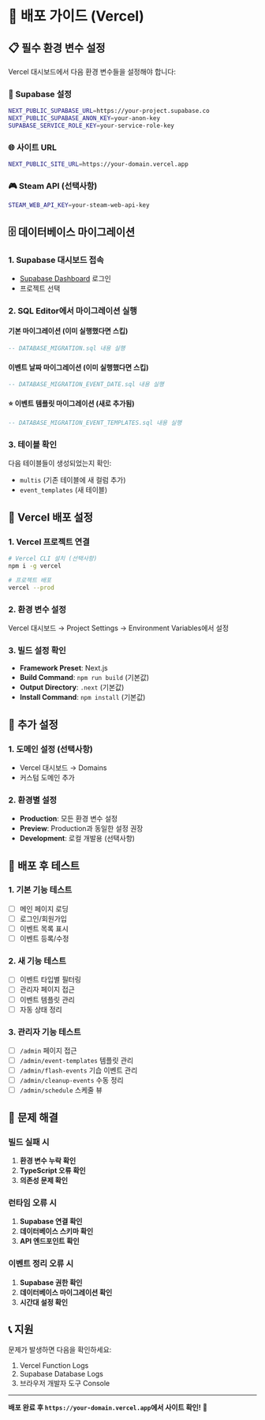 # 🚀 배포 가이드 (Vercel)

## 📋 필수 환경 변수 설정

Vercel 대시보드에서 다음 환경 변수들을 설정해야 합니다:

### 🔐 Supabase 설정
```bash
NEXT_PUBLIC_SUPABASE_URL=https://your-project.supabase.co
NEXT_PUBLIC_SUPABASE_ANON_KEY=your-anon-key
SUPABASE_SERVICE_ROLE_KEY=your-service-role-key
```

### 🌐 사이트 URL
```bash
NEXT_PUBLIC_SITE_URL=https://your-domain.vercel.app
```

### 🎮 Steam API (선택사항)
```bash
STEAM_WEB_API_KEY=your-steam-web-api-key
```

## 🗄️ 데이터베이스 마이그레이션

### 1. Supabase 대시보드 접속
- [Supabase Dashboard](https://app.supabase.com) 로그인
- 프로젝트 선택

### 2. SQL Editor에서 마이그레이션 실행

#### 기본 마이그레이션 (이미 실행했다면 스킵)
```sql
-- DATABASE_MIGRATION.sql 내용 실행
```

#### 이벤트 날짜 마이그레이션 (이미 실행했다면 스킵)
```sql
-- DATABASE_MIGRATION_EVENT_DATE.sql 내용 실행
```

#### ⭐ 이벤트 템플릿 마이그레이션 (새로 추가됨)
```sql
-- DATABASE_MIGRATION_EVENT_TEMPLATES.sql 내용 실행
```

### 3. 테이블 확인
다음 테이블들이 생성되었는지 확인:
- `multis` (기존 테이블에 새 컬럼 추가)
- `event_templates` (새 테이블)

## 🎯 Vercel 배포 설정

### 1. Vercel 프로젝트 연결
```bash
# Vercel CLI 설치 (선택사항)
npm i -g vercel

# 프로젝트 배포
vercel --prod
```

### 2. 환경 변수 설정
Vercel 대시보드 → Project Settings → Environment Variables에서 설정

### 3. 빌드 설정 확인
- **Framework Preset**: Next.js
- **Build Command**: `npm run build` (기본값)
- **Output Directory**: `.next` (기본값)
- **Install Command**: `npm install` (기본값)

## 🔧 추가 설정

### 1. 도메인 설정 (선택사항)
- Vercel 대시보드 → Domains
- 커스텀 도메인 추가

### 2. 환경별 설정
- **Production**: 모든 환경 변수 설정
- **Preview**: Production과 동일한 설정 권장
- **Development**: 로컬 개발용 (선택사항)

## 🧪 배포 후 테스트

### 1. 기본 기능 테스트
- [ ] 메인 페이지 로딩
- [ ] 로그인/회원가입
- [ ] 이벤트 목록 표시
- [ ] 이벤트 등록/수정

### 2. 새 기능 테스트
- [ ] 이벤트 타입별 필터링
- [ ] 관리자 페이지 접근
- [ ] 이벤트 템플릿 관리
- [ ] 자동 상태 정리

### 3. 관리자 기능 테스트
- [ ] `/admin` 페이지 접근
- [ ] `/admin/event-templates` 템플릿 관리
- [ ] `/admin/flash-events` 기습 이벤트 관리
- [ ] `/admin/cleanup-events` 수동 정리
- [ ] `/admin/schedule` 스케줄 뷰

## 🚨 문제 해결

### 빌드 실패 시
1. **환경 변수 누락 확인**
2. **TypeScript 오류 확인**
3. **의존성 문제 확인**

### 런타임 오류 시
1. **Supabase 연결 확인**
2. **데이터베이스 스키마 확인**
3. **API 엔드포인트 확인**

### 이벤트 정리 오류 시
1. **Supabase 권한 확인**
2. **데이터베이스 마이그레이션 확인**
3. **시간대 설정 확인**

## 📞 지원

문제가 발생하면 다음을 확인하세요:
1. Vercel Function Logs
2. Supabase Database Logs
3. 브라우저 개발자 도구 Console

---

**배포 완료 후 `https://your-domain.vercel.app`에서 사이트 확인!** 🎉
